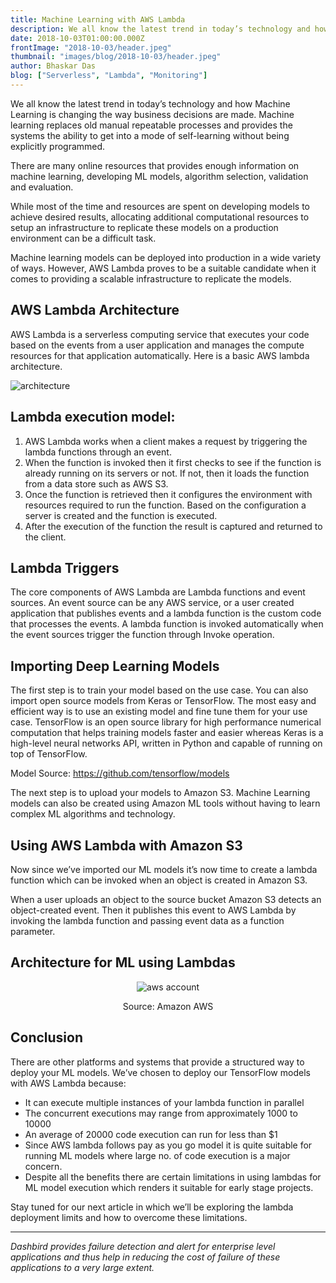 ```yaml
---
title: Machine Learning with AWS Lambda
description: We all know the latest trend in today’s technology and how Machine Learning is changing the way business decisions are made. Machine learning replaces old manual repeatable processes and provides the systems the ability to get into a mode of self-learning without being explicitly programmed.
date: 2018-10-03T01:00:00.000Z
frontImage: "2018-10-03/header.jpeg"
thumbnail: "images/blog/2018-10-03/header.jpeg"
author: Bhaskar Das
blog: ["Serverless", "Lambda", "Monitoring"]
---
```


We all know the latest trend in today’s technology and how Machine Learning is changing the way business decisions are made. Machine learning replaces old manual repeatable processes and provides the systems the ability to get into a mode of self-learning without being explicitly programmed. 

There are many online resources that provides enough information on machine learning, developing ML models, algorithm selection, validation and evaluation. 

While most of the time and resources are spent on developing models to achieve desired results, allocating additional computational resources to setup an infrastructure to replicate these models on a production environment can be a difficult task.

Machine learning models can be deployed into production in a wide variety of ways. However, AWS Lambda proves to be a suitable candidate when it comes to providing a scalable infrastructure to replicate the models. 

## AWS Lambda Architecture

AWS Lambda is a serverless computing service that executes your code based on the events from a user application and manages the compute resources for that application automatically. Here is a basic AWS lambda architecture.

![architecture](/images/blog/2018-10-03/lambda-architecture.png)

## Lambda execution model:

1. AWS Lambda works when a client makes a request by triggering the lambda functions through an event. 
2. When the function is invoked then it first checks to see if the function is already running on its servers or not. If not, then it loads the function from a data store such as AWS S3.
3. Once the function is retrieved then it configures the environment with resources required to run the function. Based on the configuration a server is created and the function is executed.
4. After the execution of the function the result is captured and returned to the client.

## Lambda Triggers

The core components of AWS Lambda are Lambda functions and event sources. An event source can be any AWS service, or a user created application that publishes events and a lambda function is the custom code that processes the events. A lambda function is invoked automatically when the event sources trigger the function through Invoke operation.

## Importing Deep Learning Models

The first step is to train your model based on the use case. You can also import open source models from Keras or TensorFlow. The most easy and efficient way is to use an existing model and fine tune them for your use case. TensorFlow is an open source library for high performance numerical computation that helps training models faster and easier whereas Keras is a high-level neural networks API, written in Python and capable of running on top of TensorFlow.

Model Source: https://github.com/tensorflow/models

The next step is to upload your models to Amazon S3. Machine Learning models can also be created using Amazon ML tools without having to learn complex ML algorithms and technology. 

## Using AWS Lambda with Amazon S3

Now since we’ve imported our ML models it’s now time to create a lambda function which can be invoked when an object is created in Amazon S3. 

When a user uploads an object to the source bucket Amazon S3 detects an object-created event. Then it publishes this event to AWS Lambda by invoking the lambda function and passing event data as a function parameter. 

## Architecture for ML using Lambdas

<p style="text-align: center;">
  <img style="box-shadow: 0 0 0 0;" src="/images/blog/2018-10-03/aws-account.png" alt="aws account">
</p>

<p style="text-align: center;">
  Source: Amazon AWS 
</p>

## Conclusion

There are other platforms and systems that provide a structured way to deploy your ML models. We’ve chosen to deploy our TensorFlow models with AWS Lambda because:

- It can execute multiple instances of your lambda function in parallel
- The concurrent executions may range from approximately 1000 to 10000
- An average of 20000 code execution can run for less than $1
- Since AWS lambda follows pay as you go model it is quite suitable for running ML models where large no. of code execution is a major concern.
- Despite all the benefits there are certain limitations in using lambdas for ML model execution which renders it suitable for early stage projects. 

Stay tuned for our next article in which we’ll be exploring the lambda deployment limits and how to overcome these limitations. 

---

_Dashbird provides failure detection and alert for enterprise level applications and thus help in reducing the cost of failure of these applications to a very large extent._